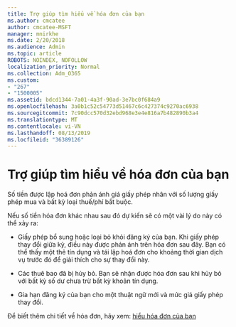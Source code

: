 ```yaml
---
title: Trợ giúp tìm hiểu về hóa đơn của bạn
ms.author: cmcatee
author: cmcatee-MSFT
manager: mnirkhe
ms.date: 2/20/2018
ms.audience: Admin
ms.topic: article
ROBOTS: NOINDEX, NOFOLLOW
localization_priority: Normal
ms.collection: Adm_O365
ms.custom:
- "267"
- "1500005"
ms.assetid: bdcd1344-7a01-4a3f-90ad-3e7bc0f684a9
ms.openlocfilehash: 3a0b1c52c54773d51467c6c427374c9270ac6938
ms.sourcegitcommit: 7c90dcc570d32ebd968e3e4e816a7b482890b3a4
ms.translationtype: MT
ms.contentlocale: vi-VN
ms.lasthandoff: 08/13/2019
ms.locfileid: "36389126"
---
```

# <a name="help-understanding-your-bill"></a>Trợ giúp tìm hiểu về hóa đơn của bạn

Số tiền được lập hoá đơn phản ánh giá giấy phép nhân với số lượng giấy phép mua và bất kỳ loại thuế/phí bắt buộc.
  
Nếu số tiền hóa đơn khác nhau sau đó dự kiến sẽ có một vài lý do này có thể xảy ra:
  
- Giấy phép bổ sung hoặc loại bỏ khỏi đăng ký của bạn. Khi giấy phép thay đổi giữa kỳ, điều này được phản ánh trên hóa đơn sau đây. Bạn có thể thấy một thẻ tín dụng và tái lập hoá đơn cho khoảng thời gian dịch vụ trước đó để giải thích cho sự thay đổi này.

- Các thuê bao đã bị hủy bỏ. Bạn sẽ nhận được hóa đơn sau khi hủy bỏ với bất kỳ số dư chưa trừ bất kỳ khoản tín dụng.

- Gia hạn đăng ký của bạn cho một thuật ngữ mới và mức giá giấy phép thay đổi.

Để biết thêm chi tiết về hóa đơn, hãy xem: [hiểu hóa đơn của bạn](https://docs.microsoft.com/en-us/office365/admin/subscriptions-and-billing/understand-your-invoice)